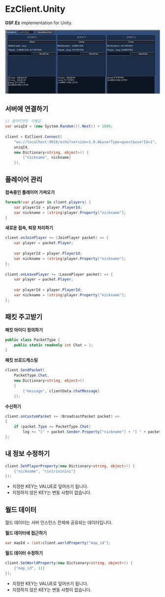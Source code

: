 EzClient.Unity
====

__GSF.Ez__ implementation for Unity.<br>

![](test.png)





서버에 연결하기
----
```cs
// 클라이언트 식별값
var uniqId = (new System.Random()).Next() + 1000;

client = EzClient.Connect(
    "ws://localhost:9916/echo?version=1.0.0&userType=guest&userId=1",
    uniqId,
    new Dictionary<string, object>() {
        {"nickname", nickname}
    }),
```

플레이어 관리
----
__접속중인 플레이어 가져오기__
```cs
foreach(var player in client.players) {
    var playerId = player.PlayerId;
    var nickname = (string)player.Property["nickname"];
}
```

__새로운 접속, 퇴장 처리하기__
```cs
client.onJoinPlayer += (JoinPlayer packet) => {
    var player = packet.Player;

    var playerId = player.PlayerId;
    var nickname = (string)player.Property["nickname"];
};

client.onLeavePlayer += (LeavePlayer packet) => {
    var player = packet.Player;
    
    var playerId = player.PlayerId;
    var nickname = (string)player.Property["nickname"];
};
```

패킷 주고받기
----
__패킷 아이디 정의하기__
```cs
public class PacketType {
    public static readonly int Chat = 1;
}
```

__패킷 브로드캐스팅__
```cs
client.SendPacket(
    PacketType.Chat,
    new Dictionary<string, object>()
    {
        {"message", clientData.chatMessage}
    });
```

__수신하기__
```cs
client.onCustomPacket += (BroadcastPacket packet) =>
{            
    if (packet.Type == PacketType.Chat)
        log += "[" + packet.Sender.Property["nickname"] + "] " + packet.Data["message"] + "\r\n";
};
```


내 정보 수정하기
----
```cs
client.SetPlayerProperty(new Dictionary<string, object>() {
    {"nickname", "rinirininini"}
});
```
* 지정한 KEY는 VALUE로 덮어쓰기 됩니다.
* 지정하지 않은 KEY는 변동 사항이 없습니다.


월드 데이터
----
월드 데이터는 서버 인스턴스 전체에 공유되는 데이터입니다.<br>

__월드 데이터에 접근하기__
```cs
var mapId = (int)client.worldProperty["map_id"];
```

__월드 데이터 수정하기__
```cs
client.SetWorldProperty(new Dictionary<string, object>() {
    {"map_id", 11}
});
```
* 지정한 KEY는 VALUE로 덮어쓰기 됩니다.
* 지정하지 않은 KEY는 변동 사항이 없습니다.
